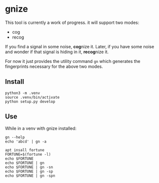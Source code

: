 # gnize

This tool is currently a work of progress. it will support two modes:

 - cog
 - recog


If you find a signal in some noise, **cog**nize it.  Later, if you have some noise and wonder if that signal is hiding in it, **recog**nize it.

For now it just provides the utility command `gn` which generates the fingerprints necessary for the above two modes.

## Install


    python3 -m .venv
    source .venv/bin/activate
    python setup.py develop

## Use

While in a venv with gnize installed:


    gn --help
    echo 'abcd' | gn -a

    apt insall fortune
    FORTUNE=$(fortune -l)
    echo $FORTUNE
    echo $FORTUNE | gn
    echo $FORTUNE | gn -sn
    echo $FORTUNE | gn -sp
    echo $FORTUNE | gn -spn

